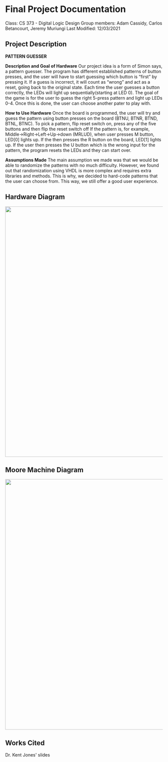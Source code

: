 # Final Project Documentation
Class: CS 373 - Digital Logic Design
Group members: Adam Cassidy, Carlos Betancourt, Jeremy Muriungi
Last Modified: 12/03/2021

## Project Description
__PATTERN GUESSER__

__Description and Goal of Hardware__
  Our project idea is a form of Simon says, a pattern guesser.  The program has different established patterns of button presses, and the user will have to start guessing which button is “first” by pressing it.  If a guess is incorrect, it will count as “wrong” and act as a reset, going back to the original state.  Each time the user guesses a button correctly, the LEDs will light up sequentially(starting at LED 0). The goal of the game is for the user to guess the right 5-press pattern and light up LEDs 0-4.  Once this is done, the user can choose another pater to play with. 

__How to Use Hardware__
Once the board is programmed, the user will try and guess the pattern using button presses on the board (BTNU, BTNR, BTND, BTNL, BTNC).
To pick a pattern, flip reset switch on, press any of the five buttons and then flip the reset switch off
If the pattern is, for example, Middle->Right->Left->Up->down (MRLUD), when user presses M button, LED[0] lights up. If the then presses the R button on the board, LED[1] lights up. If the user then presses the U button which is the wrong input for the pattern, the program resets the LEDs and they can start over.

__Assumptions Made__
The main assumption we made was that we would be able to randomize the patterns with no much difficulty. However, we found out that randomization using VHDL is more complex and requires extra libraries and methods. This is why, we decided to hard-code patterns that the user can choose from. This way, we still offer a good user experience.

## Hardware Diagram
<img src="Images/HardwareImplementation.JPG" width="800">

## Moore Machine Diagram
<img src="Images/MooreMachine.JPG" width="800">

## Works Cited
Dr. Kent Jones' slides
